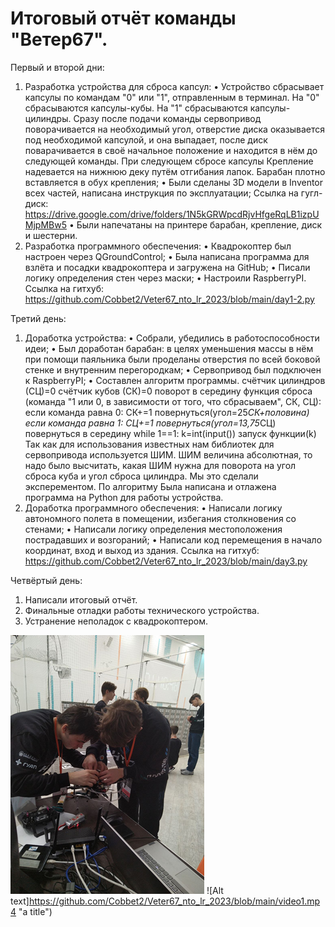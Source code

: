 # Итоговый отчёт команды "Ветер67".

Первый и второй дни:
  1)	Разработка устройства для сброса капсул:
    •	Устройство сбрасывает капсулы по командам "0" или "1", отправленным в терминал. На "0" сбрасываются капсулы-кубы. На "1" сбрасываются капсулы-цилиндры. Сразу после подачи команды сервопривод поворачивается на необходимый угол, отверстие диска оказывается под необходимой капсулой, и она выпадает, после диск поварачивается в своё начальное положение  и находится в нём до следующей команды. При следующем сбросе капсулы 
      Крепление надевается на нижнюю деку путём отгибания лапок. Барабан плотно вставляется в обух крепления;
    •	Были сделаны 3D модели в Inventor всех частей, написана инструкция по эксплуатации;
      Ссылка на гугл-диск: https://drive.google.com/drive/folders/1N5kGRWpcdRjvHfgeRqLB1izpUMjpMBw5
    •	Были напечатаны на принтере барабан, крепление, диск и шестерни.
  2)	Разработка программного обеспечения:
    •	Квадрокоптер был настроен через QGroundControl;
    •	Была написана программа для взлёта и посадки квадрокоптера и загружена на GitHub;
    •	Писали логику определения стен через маски;
    •	Настроили RaspberryPI.
      Ссылка на гитхуб: https://github.com/Cobbet2/Veter67_nto_lr_2023/blob/main/day1-2.py
      
Третий день:
  1)	Доработка устройства:
    •	Собрали, убедились в работоспособности идеи;
    •	Был доработан барабан: в целях уменьшения массы в нём при помощи паяльника были проделаны отверстия по всей боковой стенке и внутренним перегородкам;
    •	Сервопривод был подключен к RaspberryPI;
    •	Составлен алгоритм программы.
     счётчик цилиндров (СЦ)=0
счётчик кубов (СК)=0
поворот в середину
функция сброса (команда "1 или 0, в зависимости от того, что сбрасываем", СК, СЦ):
	если команда равна 0:
		СК+=1
		повернуться(угол=25*СК+половина)
	если команда равна 1:
		СЦ+=1
		повернуться(угол=13,75*СЦ)
	повернуться в середину
while 1==1:
	k=int(input())
	запуск функции(k)
  Так как для использования известных нам библиотек для сервопривода используется ШИМ. ШИМ величина абсолютная, то надо было высчитать, какая ШИМ нужна для поворота на угол сброса куба и угол сброса цилиндра. Мы это сделали эксперементом.  По алгоритму  Была написана и отлажена программа на Python для работы устройства.
  2)	Доработка программного обеспечения:
    •	Написали логику автономного полета в помещении, избегания столкновения со стенами;
    •	Написали логику определения местоположения пострадавших и возгораний;
    •	Написали код перемещения в начало координат, вход и выход из здания.
      Ссылка на гитхуб: https://github.com/Cobbet2/Veter67_nto_lr_2023/blob/main/day3.py
      
Четвёртый день:
  1)	Написали итоговый отчёт.
  2)	Финальные отладки работы технического устройства.
  3)	Устранение неполадок с квадрокоптером.

![Alt text](https://github.com/Cobbet2/Veter67_nto_lr_2023/blob/main/image1.png "a title")
![Alt text]https://github.com/Cobbet2/Veter67_nto_lr_2023/blob/main/video1.mp4 "a title")
